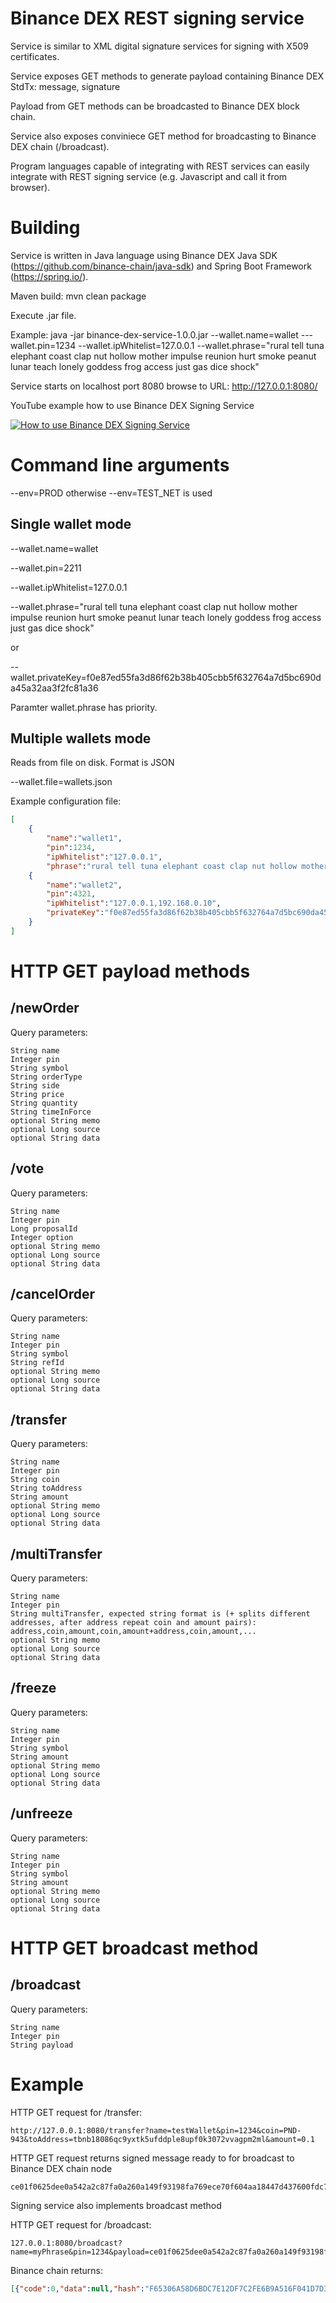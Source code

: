 Binance DEX REST signing service
================================

Service is similar to XML digital signature services for signing with X509 certificates.

Service exposes GET methods to generate payload containing Binance DEX StdTx: message, signature

Payload from GET methods can be broadcasted to Binance DEX block chain.

Service also exposes conviniece GET method for broadcasting to Binance DEX chain (/broadcast).

Program languages capable of integrating with REST services can easily integrate with REST signing service (e.g. Javascript and call it from browser).

Building
========

Service is written in Java language using Binance DEX Java SDK (https://github.com/binance-chain/java-sdk) and Spring Boot Framework (https://spring.io/).

Maven build: mvn clean package

Execute .jar file.

Example: java -jar binance-dex-service-1.0.0.jar --wallet.name=wallet ---wallet.pin=1234 --wallet.ipWhitelist=127.0.0.1 --wallet.phrase="rural tell tuna elephant coast clap nut hollow mother impulse reunion hurt smoke peanut lunar teach lonely goddess frog access just gas dice shock"

Service starts on localhost port 8080 browse to URL: http://127.0.0.1:8080/

YouTube example how to use Binance DEX Signing Service

[![How to use Binance DEX Signing Service](http://img.youtube.com/vi/i1xC6DI5ias/0.jpg)](http://www.youtube.com/watch?v=i1xC6DI5ias)

Command line arguments
======================

--env=PROD otherwise --env=TEST_NET is used

Single wallet mode
------------------

--wallet.name=wallet

--wallet.pin=2211

--wallet.ipWhitelist=127.0.0.1

--wallet.phrase="rural tell tuna elephant coast clap nut hollow mother impulse reunion hurt smoke peanut lunar teach lonely goddess frog access just gas dice shock"

or

--wallet.privateKey=f0e87ed55fa3d86f62b38b405cbb5f632764a7d5bc690da45a32aa3f2fc81a36

Paramter wallet.phrase has priority.

Multiple wallets mode
---------------------

Reads from file on disk. Format is JSON

--wallet.file=wallets.json

Example configuration file:
``` JSON
[
    {
        "name":"wallet1",
        "pin":1234,
        "ipWhitelist":"127.0.0.1",
        "phrase":"rural tell tuna elephant coast clap nut hollow mother impulse reunion hurt smoke peanut lunar teach lonely goddess frog access just gas dice shock"},
    {
        "name":"wallet2",
        "pin":4321,
        "ipWhitelist":"127.0.0.1,192.168.0.10",
        "privateKey":"f0e87ed55fa3d86f62b38b405cbb5f632764a7d5bc690da45a32aa3f2fc81a36"
    }
]
```

HTTP GET payload methods
========================

/newOrder
---------
Query parameters:

    String name
    Integer pin
    String symbol
    String orderType
    String side
    String price
    String quantity
    String timeInForce
    optional String memo
    optional Long source
    optional String data

/vote
-----
Query parameters:

    String name
    Integer pin
    Long proposalId
    Integer option
    optional String memo
    optional Long source
    optional String data

/cancelOrder
------------
Query parameters:

    String name
    Integer pin
    String symbol
    String refId
    optional String memo
    optional Long source
    optional String data

/transfer
---------
Query parameters:

    String name
    Integer pin
    String coin
    String toAddress
    String amount
    optional String memo
    optional Long source
    optional String data

/multiTransfer
--------------
Query parameters:

    String name
    Integer pin
    String multiTransfer, expected string format is (+ splits different addresses, after address repeat coin and amount pairs): address,coin,amount,coin,amount+address,coin,amount,...
    optional String memo
    optional Long source
    optional String data

/freeze
-------
Query parameters:

    String name
    Integer pin
    String symbol
    String amount
    optional String memo
    optional Long source
    optional String data

/unfreeze
---------
Query parameters:

    String name
    Integer pin
    String symbol
    String amount
    optional String memo
    optional Long source
    optional String data

HTTP GET broadcast method
=========================

/broadcast
----------
Query parameters:

    String name
    Integer pin
    String payload



Example
=======

HTTP GET request for /transfer:
```
http://127.0.0.1:8080/transfer?name=testWallet&pin=1234&coin=PND-943&toAddress=tbnb18086qc9yxtk5ufddple8upf0k3072vvagpm2ml&amount=0.1
```

HTTP GET request returns signed message ready to for broadcast to Binance DEX chain node

```
ce01f0625dee0a542a2c87fa0a260a149f93198fa769ece70f604aa18447d437600fdc7c120e0a07504e442d3934331080ade20412260a143bcfa060a432ed4e25ad0ff27e052fb45fe5319d120e0a07504e442d3934331080ade20412700a26eb5ae98721026804663998b70b88e916232cfe22337f5a2d0c3e8fb64ca656314128e9fd89db1240ef51400ba6d6cdcae44b31e0a251e24c2ed290045dd2a3114c67c8398cad8d46752e2170bafce74b03c5503c754f6d92688c45a2be74780d998c1187e342e96e18c40620cd042003
```

Signing service also implements broadcast method

HTTP GET request for /broadcast:
```
127.0.0.1:8080/broadcast?name=myPhrase&pin=1234&payload=ce01f0625dee0a542a2c87fa0a260a149f93198fa769ece70f604aa18447d437600fdc7c120e0a07504e442d3934331080ade20412260a143bcfa060a432ed4e25ad0ff27e052fb45fe5319d120e0a07504e442d3934331080ade20412700a26eb5ae98721026804663998b70b88e916232cfe22337f5a2d0c3e8fb64ca656314128e9fd89db1240ef51400ba6d6cdcae44b31e0a251e24c2ed290045dd2a3114c67c8398cad8d46752e2170bafce74b03c5503c754f6d92688c45a2be74780d998c1187e342e96e18c40620cd042003
```

Binance chain returns:
``` JSON
[{"code":0,"data":null,"hash":"F65306A58D6BDC7E12DF7C2FE6B9A516F041D7D324DC267526C8A109BD54F855","log":"Msg 0: ","ok":true}]
```